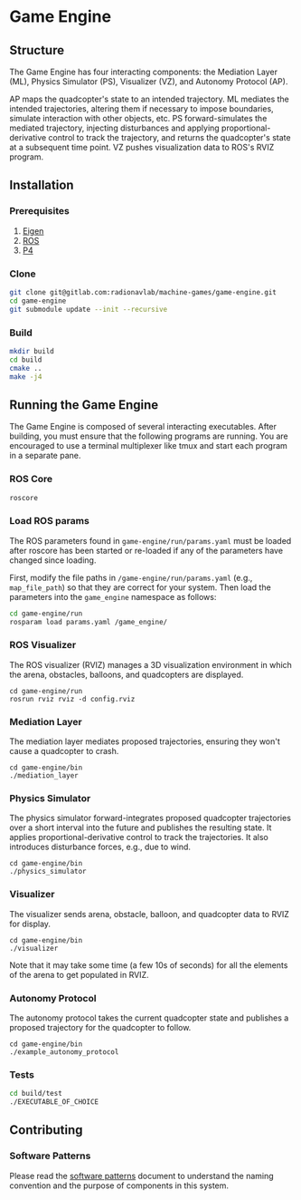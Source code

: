 # Game Engine
## Structure
The Game Engine has four interacting components: the Mediation Layer (ML),
Physics Simulator (PS), Visualizer (VZ), and Autonomy Protocol (AP). 

AP maps the quadcopter's state to an intended trajectory. ML mediates the
intended trajectories, altering them if necessary to impose boundaries,
simulate interaction with other objects, etc.  PS forward-simulates the
mediated trajectory, injecting disturbances and applying
proportional-derivative control to track the trajectory, and returns the
quadcopter's state at a subsequent time point. VZ pushes visualization data to
ROS's RVIZ program.

## Installation
### Prerequisites 
1. [Eigen](https://eigen.tuxfamily.org)
2. [ROS](http://www.ros.org)
3. [P4](https://gitlab.com/radionavlab/public/p4)

### Clone
```bash
git clone git@gitlab.com:radionavlab/machine-games/game-engine.git
cd game-engine
git submodule update --init --recursive
```

### Build
```bash
mkdir build 
cd build
cmake ..
make -j4
```

## Running the Game Engine
The Game Engine is composed of several interacting executables. After
building, you must ensure that the following programs are running. You are
encouraged to use a terminal multiplexer like tmux and start each program in a
separate pane.

### ROS Core
```bash
roscore
```

### Load ROS params
The ROS parameters found in `game-engine/run/params.yaml` must be loaded after
roscore has been started or re-loaded if any of the parameters have changed
since loading.

First, modify the file paths in `/game-engine/run/params.yaml` (e.g.,
`map_file_path`) so that they are correct for your system.  Then load the
parameters into the `game_engine` namespace as follows:
```bash
cd game-engine/run
rosparam load params.yaml /game_engine/
```

### ROS Visualizer
The ROS visualizer (RVIZ) manages a 3D visualization environment in which the
arena, obstacles, balloons, and quadcopters are displayed.
```
cd game-engine/run
rosrun rviz rviz -d config.rviz
```

### Mediation Layer
The mediation layer mediates proposed trajectories, ensuring they won't
cause a quadcopter to crash.
```
cd game-engine/bin
./mediation_layer
```

### Physics Simulator
The physics simulator forward-integrates proposed quadcopter trajectories over
a short interval into the future and publishes the resulting state.  It
applies proportional-derivative control to track the trajectories.  It also
introduces disturbance forces, e.g., due to wind.
```
cd game-engine/bin
./physics_simulator
```

### Visualizer
The visualizer sends arena, obstacle, balloon, and quadcopter data
to RVIZ for display.
```
cd game-engine/bin
./visualizer
```
Note that it may take some time (a few 10s of seconds) for all the elements of
the arena to get populated in RVIZ.

### Autonomy Protocol
The autonomy protocol takes the current quadcopter state and publishes a
proposed trajectory for the quadcopter to follow.
```
cd game-engine/bin
./example_autonomy_protocol
```

### Tests
```bash
cd build/test
./EXECUTABLE_OF_CHOICE
```

## Contributing
### Software Patterns
Please read the [software patterns](doc/software-patterns.md) document to
understand the naming convention and the purpose of components in this system.

